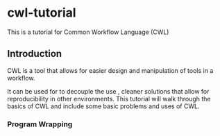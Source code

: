 # cwl-tutorial
This is a tutorial for Common Workflow Language (CWL)

## Introduction
CWL is a tool that allows for easier design and manipulation of tools in a workflow. 

It can be used for to decouple the use , cleaner solutions that allow for reproducibility in other environments. This tutorial will walk through the basics of CWL and include some basic problems and uses of CWL.

### Program Wrapping




